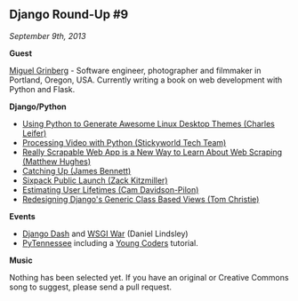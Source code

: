 ## Django Round-Up #9

*September 9th, 2013*

**Guest**

[Miguel Grinberg](http://miguelgrinberg.com) - Software engineer, photographer and filmmaker in Portland, Oregon, USA. Currently writing a book on web development with Python and Flask.

**Django/Python**

* [Using Python to Generate Awesome Linux Desktop Themes (Charles Leifer)](http://charlesleifer.com/blog/using-python-to-generate-awesome-linux-desktop-themes/)
* [Processing Video with Python (Stickyworld Tech Team)](http://techblog.stickyworld.com/video-with-python.html)
* [Really Scrapable Web App is a New Way to Learn About Web Scraping (Matthew Hughes)](http://www.matthewhughes.co.uk/really-scrapable-web-app-is-a-new-way-to-learn-about-web-scraping/)
* [Catching Up (James Bennett)](http://www.b-list.org/weblog/2013/aug/26/catching/)
* [Sixpack Public Launch (Zack Kitzmiller)](http://b.z19r.com/post/sixpack-public-launch)
* [Estimating User Lifetimes (Cam Davidson-Pilon)](http://blog.yhathq.com/posts/estimating-user-lifetimes-with-pymc.html)
* [Redesigning Django's Generic Class Based Views (Tom Christie)](http://dabapps.com/blog/fixing-djangos-generic-class-based-views/)

**Events**

* [Django Dash](http://toastdriven.com/blog/2013/sep/04/django-dash-registration-soon-and-sponsors-needed/) and [WSGI War](http://toastdriven.com/blog/2013/sep/04/wsgi-war-wants-you/) (Daniel Lindsley)
* [PyTennessee](http://www.pytennessee.org/) including a [Young Coders](http://www.pytennessee.org/young-coders/) tutorial.

**Music**

Nothing has been selected yet. If you have an original or Creative Commons song to suggest, please send a pull request.
